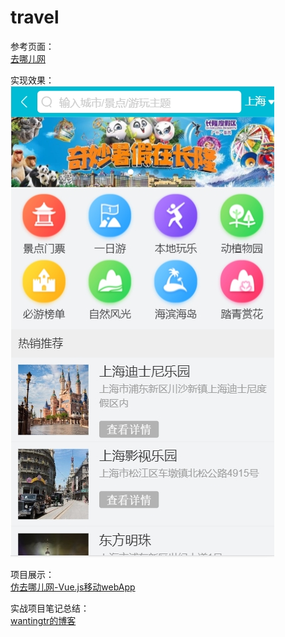 # travel

参考页面：  
<a href='http://piao.qunar.com/touch/'>去哪儿网</a>  

实现效果：  
![qunar](/img/vue2.5qunar.jpg)

项目展示：  
<a href='https://wantingtr.github.io/project-view/travel/#/'>仿去哪儿网-Vue.js移动webApp</a>  

实战项目笔记总结：  
<a href='https://wantingtr.github.io'>wantingtr的博客</a>
